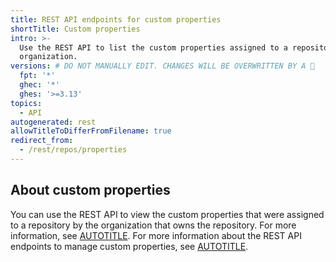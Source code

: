 ```yaml
---
title: REST API endpoints for custom properties
shortTitle: Custom properties
intro: >-
  Use the REST API to list the custom properties assigned to a repository by the
  organization.
versions: # DO NOT MANUALLY EDIT. CHANGES WILL BE OVERWRITTEN BY A 🤖
  fpt: '*'
  ghec: '*'
  ghes: '>=3.13'
topics:
  - API
autogenerated: rest
allowTitleToDifferFromFilename: true
redirect_from:
  - /rest/repos/properties
---
```


## About custom properties

You can use the REST API to view the custom properties that were assigned to a repository by the organization that owns the repository. For more information, see [AUTOTITLE](/organizations/managing-organization-settings/managing-custom-properties-for-repositories-in-your-organization). For more information about the REST API endpoints to manage custom properties, see [AUTOTITLE](/rest/orgs/properties).

<!-- Content after this section is automatically generated -->
